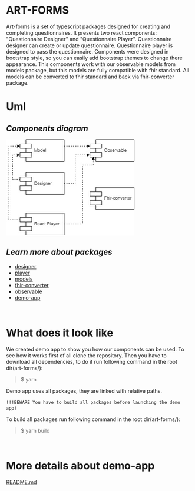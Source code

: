 # **ART-FORMS**

Art-forms is a set of typescript packages designed for creating and completing  questionnaires. It presents two react components: "Questionnaire Designer" and "Questionnaire Player". Questionnaire designer can create or update questionnaire. Questionnaire player is designed to pass the questionnaire. Components were designed in bootstrap style, so you can easily add bootstrap themes to change there appearance. This components work with our observable models from models package, but this models are fully compatible with fhir standard. All models can be converted to fhir standard and back via fhir-converter package.

# Uml

## _Components diagram_

![uml diagram](./Uml-diagram-modules.jpg)

## _Learn more about packages_
* [designer](./packages/designer/README.md "@art-forms/designer package")
* [player](./packages/player/README.md "@art-forms/player package")
* [models](./packages/models/README.md "@art-forms/models package")
* [fhir-converter](./packages/fhir-converter/README.md "@art-forms/fhir-converter package")
* [observable](./packages/observable/README.md "@art-forms/observable package")
* [demo-app](./packages/demo-app/README.md "@art-forms/demo-app")


&nbsp;
# What does it look like
We created demo app to show you how our components can be used. To see how it works first of all clone the repository. Then you have to download all dependencies, to do it run following command in the root dir(art-forms/): 

> $ yarn

Demo app uses all packages, they are linked with relative paths.

```
!!!BEWARE You have to build all packages before launching the demo app!
```

To build all packages run following command in the root dir(art-forms/):
> $ yarn build

&nbsp;
# More details about demo-app
[README.md](https://github.com/Artezio/ART-FORMS/blob/master/packages/demo-app/README.md "@art-forms/demo-app")